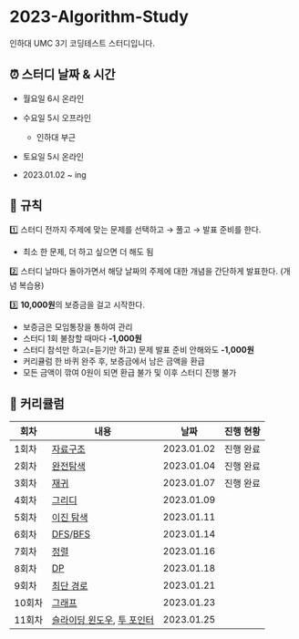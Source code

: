 # 2023-Algorithm-Study
인하대 UMC 3기 코딩테스트 스터디입니다.

## ⏰ 스터디 날짜 & 시간

- 월요일 6시 온라인
- 수요일 5시 오프라인
    - 인하대 부근
- 토요일 5시 온라인

- 2023.01.02 ~ ing



## 📏 규칙

1️⃣ 스터디 전까지 주제에 맞는 문제를 선택하고 → 풀고 → 발표 준비를 한다.

- 최소 한 문제, 더 하고 싶으면 더 해도 됨

2️⃣ 스터디 날마다 돌아가면서 해당 날짜의 주제에 대한 개념을 간단하게 발표한다. (개념 복습용)

3️⃣ **10,000원**의 보증금을 걸고 시작한다.

- 보증금은 모임통장을 통하여 관리
- 스터디 1회 불참할 때마다 **-1,000원**
- 스터디 참석만 하고(=듣기만 하고) 문제 발표 준비 안해와도 **-1,000원**
- 커리큘럼 한 바퀴 완주 후, 보증금에서 남은 금액을 환급
- 모든 금액이 깎여 0원이 되면 환급 불가 및 이후 스터디 진행 불가


## 📓 커리큘럼
|회차|내용|날짜|진행 현황|
|------|---|---|---|
|1회차|[자료구조](https://www.acmicpc.net/problemset?sort=ac_desc&algo=175)|2023.01.02|진행 완료|
|2회차|[완전탐색](https://www.acmicpc.net/problemset?sort=ac_desc&algo=125)|2023.01.04|진행 완료|
|3회차|[재귀](https://www.acmicpc.net/problemset?sort=ac_desc&algo=62)|2023.01.07|진행 완료|
|4회차|[그리디](https://www.acmicpc.net/problemset?sort=ac_desc&algo=33)|2023.01.09||
|5회차|[이진 탐색](https://www.acmicpc.net/problemset?sort=ac_desc&algo=12)|2023.01.11||
|6회차|[DFS](https://www.acmicpc.net/problemset?sort=ac_desc&algo=127)/[BFS](https://www.acmicpc.net/problemset?sort=ac_desc&algo=126)|2023.01.14||
|7회차|[정렬](https://www.acmicpc.net/problemset?sort=ac_desc&algo=97)|2023.01.16||
|8회차|[DP](https://www.acmicpc.net/problemset?sort=ac_desc&algo=25)|2023.01.18||
|9회차|[최단 경로](https://www.acmicpc.net/step/26)|2023.01.21||
|10회차|[그래프](https://www.acmicpc.net/problemset?sort=ac_desc&algo=7)|2023.01.23||
|11회차|[슬라이딩 윈도우](https://www.acmicpc.net/problemset?sort=ac_desc&algo=68), [투 포인터](https://www.acmicpc.net/problemset?sort=ac_desc&algo=80)|2023.01.25||
